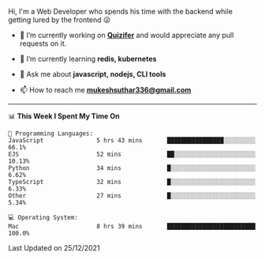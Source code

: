 Hi, I'm a Web Developer who spends his time with the backend while getting lured by the frontend 😜

- 🔭 I’m currently working on **[Quizifer](https://github.com/SutharMukesh/Quizifer/)** and would appreciate any pull requests on it.

- 🌱 I’m currently learning **redis, kubernetes**

- 💬 Ask me about **javascript, nodejs, CLI tools**

- 📫 How to reach me **mukeshsuthar336@gmail.com**

---
<!--START_SECTION:waka-->
📊 **This Week I Spent My Time On** 

```text
💬 Programming Languages: 
JavaScript               5 hrs 43 mins       ████████████████░░░░░░░░░   66.1% 
EJS                      52 mins             ██░░░░░░░░░░░░░░░░░░░░░░░   10.13% 
Python                   34 mins             █░░░░░░░░░░░░░░░░░░░░░░░░   6.62% 
TypeScript               32 mins             █░░░░░░░░░░░░░░░░░░░░░░░░   6.33% 
Other                    27 mins             █░░░░░░░░░░░░░░░░░░░░░░░░   5.34%

💻 Operating System: 
Mac                      8 hrs 39 mins       █████████████████████████   100.0%

```


 Last Updated on 25/12/2021
<!--END_SECTION:waka-->
